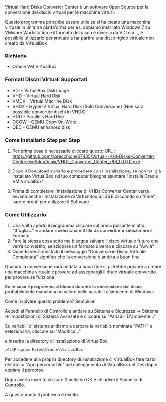 Virtual Hard Disks Converter Center è un software Open Source per la conversione dei dischi virtuali per le macchine virtuali

Questo programma potrebbe essere utile se si ha creato una macchina virtuale in un'altra piattaforma per es. abbiamo installato Windows 7 su VMware Workstation e il formato del disco è diverso da VDI ecc.., è possibile utilizzarlo per provare a far partire una disco rigido virtuale non creato da VirtualBox

### Richiede
- Oracle VM VirtualBox

### Formati Dischi Virtuali Supportati

- VDI - VirtualBox Disk Image
- VHD - Virtual Hard Disk
- VMDK - Virtual Machine Disk 
- VHDX - Hyper-V Virtual Hard Disk (Solo Conversione) (Non sarà possibile convertire dischi in VHDX)
- HDD - Parallels Hard Disk
- QCOW - QEMU Copy-On-Write
- QED - QEMU enhanced disk

### Come Installarlo Step per Step

1) Per prima cosa è necessario cliccare questo URL : https://github.com/Sorecchione07435/Virtual-Hard-Disks-Converter-Center.exe/blob/main/VHDs_Converter_Center_x86_1.0.0.0.exe

2) Dopo il Download avviarlo e procedere con l'installazione, se non hai già installato VirtualBox sul tuo computer bisogna spuntare "Installa Oracle VM VirtualBox"

3) Prima di completare l'installazione di VHDs Converter Center verrà avviata anche l'installazione di VirtualBox 6.1.36
E cliccando su "Fine", sarete pronti per utilizzare il Software.

### Come Utilizzarlo

1) Una volta aperto il programma cliccare sul primo pulsante in alto "Sfoglia..." e andare a selezionare il file da convertire e selezionare il Formato 
2) Fare la stessa cosa sotto ma bisogna salvare il disco virtuale futuro che verrà convertito, selezionare un formato diverso e cliccare su "Avvia"
3) Quando verrà mostrato il messaggio "Conversione Disco Virtuale Completata" significa che la conversione è andata a buon fine

Quando la conversione sarà andata a buon fine si potrebbe provare a creare una macchina virtuale e provare ad assegnargli il disco virtuale convertito per provare se funziona

Se in caso il programma si blocca durante la conversione del disco probabilmente mancherà un valore nelle variabili d'ambiente di Windows

Come risolvere questo problema? Semplice!

Accedi al Pannello di Controllo e andare su Sistema e Sicurezza -> Sistema -> Impostazioni di Sistema Avanzate e cliccare su "Variabili D'ambiente..."

Su variabili di sistema andiamo a cercare la variabile nominata "PATH" e selezionarla, cliccare su "Modifica..."

e inserire la directory di installazione di VirtualBox.

```bash
;C:\Program Files\Oracle\VirtualBox
```

Per accedere alla propria directory di installazione di VirtualBox fare tasto destro su "Apri percorso file" nel collegamento di VirtualBox nel Desktop e copiare il percorso


Dopo averlo inserito cliccare 3 volte su OK e chiudere il Pannello di Controllo. 

A questo punto il problema è risolto


